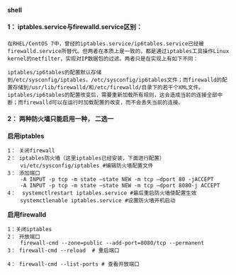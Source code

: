 #### shell

#### 1： iptables.service与firewalld.service区别：

````shell
在RHEL/CentOS 7中，曾经的iptables.service/ip6tables.service已经被firewalld.service所替代。但两者在本质上是一致的，都是通过iptables工具操作Linux kernel的netfilter，实现对IP数据包的过滤。两者只是在实现上有如下不同：

iptables/ip6tables的配置默认存储到/etc/sysconfig/iptables，/etc/sysconfig/ip6tables文件；而firewalld的配置存储到/usr/lib/firewalld/和/etc/firewalld/目录下的若干个XML文件。
iptables/ip6tables的配置改变后，需要重新加载所有规则，这会造成当前的连接全部中断；而firewalld可以在运行时加载配置的改变，而不会丢失当前的连接。
````



#### 2： 两种防火墙只能启用一种， 二选一

**启用iptables**

````shell
1： 关闭firewall
2： iptables防火墙（这里iptables已经安装，下面进行配置）
	vi/etc/sysconfig/iptables #编辑防火墙配置文件
3： 添加端口
	-A INPUT -p tcp -m state –state NEW -m tcp –dport 80 -jACCEPT
	-A INPUT -p tcp -m state –state NEW -m tcp –dport 8080-j ACCEPT
4：  systemctlrestart iptables.service #最后重启防火墙使配置生效
	systemctlenable iptables.service #设置防火墙开机启动
````

**启用firewalld**

````shell
1：关闭iptables
2： 开放端口
	firewall-cmd --zone=public --add-port=8080/tcp --permanent
3： firewall-cmd --reload  # 重启端口

4： firewall-cmd --list-ports # 查看开放端口
	
````

